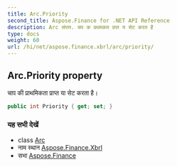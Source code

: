 ```yaml
---
title: Arc.Priority
second_title: Aspose.Finance for .NET API Reference
description: Arc संपत्त. चप क प्रथमकत प्रप्त य सेट करत है
type: docs
weight: 60
url: /hi/net/aspose.finance.xbrl/arc/priority/
---
```

## Arc.Priority property

चाप की प्राथमिकता प्राप्त या सेट करता है।

```csharp
public int Priority { get; set; }
```

### यह सभी देखें

* class [Arc](../)
* नाम स्थान [Aspose.Finance.Xbrl](../../arc/)
* सभा [Aspose.Finance](../../../)



